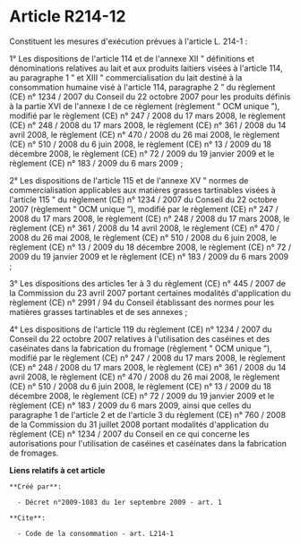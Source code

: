 # Article R214-12

Constituent les mesures d'exécution prévues à l'article L. 214-1 : 

1° Les dispositions de l'article 114 et de l'annexe XII " définitions et dénominations relatives au lait et aux produits
laitiers visées à l'article 114, au paragraphe 1 ” et XIII " commercialisation du lait destiné à la consommation humaine visé
à l'article 114, paragraphe 2 ” du règlement (CE) n° 1234 / 2007 du Conseil du 22 octobre 2007 pour les produits définis à la
partie XVI de l'annexe I de ce règlement (règlement " OCM unique ”), modifié par le règlement (CE) n° 247 / 2008 du 17 mars
2008, le règlement (CE) n° 248 / 2008 du 17 mars 2008, le règlement (CE) n° 361 / 2008 du 14 avril 2008, le règlement (CE) n°
470 / 2008 du 26 mai 2008, le règlement (CE) n° 510 / 2008 du 6 juin 2008, le règlement (CE) n° 13 / 2009 du 18 décembre
2008, le règlement (CE) n° 72 / 2009 du 19 janvier 2009 et le règlement (CE) n° 183 / 2009 du 6 mars 2009 ; 

2° Les dispositions de l'article 115 et de l'annexe XV " normes de commercialisation applicables aux matières grasses
tartinables visées à l'article 115 ” du règlement (CE) n° 1234 / 2007 du Conseil du 22 octobre 2007 (règlement " OCM unique
”), modifié par le règlement (CE) n° 247 / 2008 du 17 mars 2008, le règlement (CE) n° 248 / 2008 du 17 mars 2008, le
règlement (CE) n° 361 / 2008 du 14 avril 2008, le règlement (CE) n° 470 / 2008 du 26 mai 2008, le règlement (CE) n° 510 /
2008 du 6 juin 2008, le règlement (CE) n° 13 / 2009 du 18 décembre 2008, le règlement (CE) n° 72 / 2009 du 19 janvier 2009 et
le règlement (CE) n° 183 / 2009 du 6 mars 2009 ; 

3° Les dispositions des articles 1er à 3 du règlement (CE) n° 445 / 2007 de la Commission du 23 avril 2007 portant certaines
modalités d'application du règlement (CE) n° 2991 / 94 du Conseil établissant des normes pour les matières grasses
tartinables et de ses annexes ; 

4° Les dispositions de l'article 119 du règlement (CE) n° 1234 / 2007 du Conseil du 22 octobre 2007 relatives à l'utilisation
des caséines et des caséinates dans la fabrication du fromage (règlement " OCM unique ”), modifié par le règlement (CE) n°
247 / 2008 du 17 mars 2008, le règlement (CE) n° 248 / 2008 du 17 mars 2008, le règlement (CE) n° 361 / 2008 du 14 avril
2008, le règlement (CE) n° 470 / 2008 du 26 mai 2008, le règlement (CE) n° 510 / 2008 du 6 juin 2008, le règlement (CE) n°
13 / 2009 du 18 décembre 2008, le règlement (CE) n° 72 / 2009 du 19 janvier 2009 et le règlement (CE) n° 183 / 2009 du 6 mars
2009, ainsi que celles du paragraphe 1 de l'article 2 et de l'article 3 du règlement (CE) n° 760 / 2008 de la Commission du
31 juillet 2008 portant modalités d'application du règlement (CE) n° 1234 / 2007 du Conseil en ce qui concerne les
autorisations pour l'utilisation de caséines et caséinates dans la fabrication de fromages.

**Liens relatifs à cet article**

	**Créé par**:

	  - Décret n°2009-1083 du 1er septembre 2009 - art. 1

	**Cite**:

	  - Code de la consommation - art. L214-1
